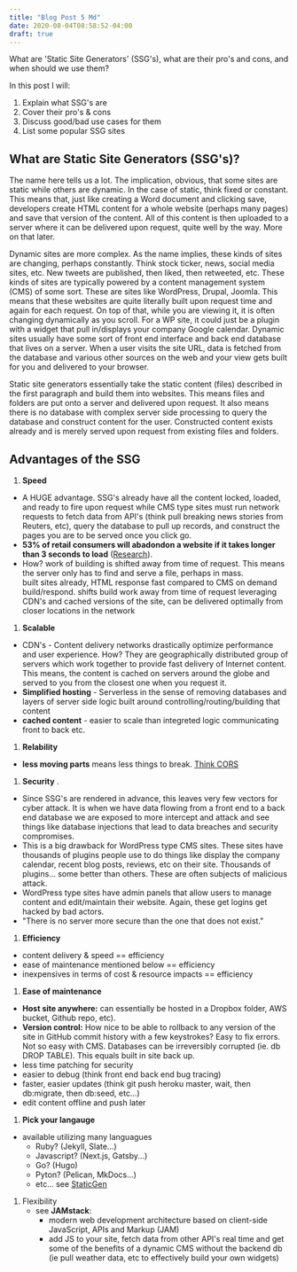 ```yaml
---
title: "Blog Post 5 Md"
date: 2020-08-04T08:58:52-04:00
draft: true
---
```


What are 'Static Site Generators' (SSG's), what are their pro's and cons, and when should we use them?

In this post I will:
1. Explain what SSG's are
1. Cover their pro's & cons
1. Discuss good/bad use cases for them
1. List some popular SSG sites


## What are Static Site Generators (SSG's)?
The name here tells us a lot. The implication, obvious, that some sites are static while others are dynamic. In the case of static, think fixed or constant. This means that, just like creating a Word document and clicking save, developers create HTML content for a whole website (perhaps many pages) and save that version of the content. All of this content is then uploaded to a server where it can be delivered upon request, quite well by the way. More on that later.

Dynamic sites are more complex. As the name implies, these kinds of sites are changing, perhaps constantly. Think stock ticker, news, social media sites, etc. New tweets are published, then liked, then retweeted, etc. These kinds of sites are typically powered by a content management system (CMS) of some sort. These are sites like WordPress, Drupal, Joomla. This means that these websites are quite literally built upon request time and again for each request. On top of that, while you are viewing it, it is often changing dynamically as you scroll. For a WP site, it could just be a plugin with a widget that pull in/displays your company Google calendar. Dynamic sites usually have some sort of front end interface and back end database that lives on a server. When a user visits the site URL, data is fetched from the database and various other sources on the web and your view gets built for you and delivered to your browser.

Static site generators essentially take the static content (files) described in the first paragraph and build them into websites. This means files and folders are put onto a server and delivered upon request. It also means there is no database with complex server side processing to query the database and construct content for the user. Constructed content exists already and is merely served upon request from existing files and folders.

## Advantages of the SSG
1. **Speed**  
- A HUGE advantage. SSG's already have all the content locked, loaded, and ready to fire upon request while CMS type sites must run network requests to fetch data from API's (think pull breaking news stories from Reuters, etc), query the database to pull up records, and construct the pages you are to be served once you click go.  
- **53% of retail consumers will abadondon a website if it takes longer than 3 seconds to load** ([Research](https://www.marketingdive.com/news/google-53-of-mobile-users-abandon-sites-that-take-over-3-seconds-to-load/426070/)).  
- How? work of building is shifted away from time of request. This means the server only has to find and serve a file, perhaps in mass.  
built sites already, HTML response fast compared to CMS on demand build/respond. shifts build work away from time of request
leveraging CDN's and cached versions of the site, can be delivered optimally from closer locations in the network

1. **Scalable**   
- CDN's - Content delivery networks drastically optimize performance and user experience. How? They are geographically distributed group of servers which work together to provide fast delivery of Internet content. This means, the content is cached on servers around the globe and served to you from the closest one when you request it.
- **Simplified hosting** - Serverless in the sense of removing databases and layers of server side logic built around controlling/routing/building that content
- **cached content** - easier to scale than integreted logic communicating front to back etc.

1. **Relability**  
- **less moving parts** means less things to break. [Think CORS](https://developer.mozilla.org/en-US/docs/Web/HTTP/CORS) 

1. **Security** . 
- Since SSG's are rendered in advance, this leaves very few vectors for cyber attack. It is when we have data flowing from a front end to a back end database we are exposed to more intercept and attack and see things like database injections that lead to data breaches and security compromises.
- This is a big drawback for WordPress type CMS sites. These sites have thousands of plugins people use to do things like display the company calendar, recent blog posts, reviews, etc on their site. Thousands of plugins... some better than others. These are often subjects of malicious attack.
- WordPress type sites have admin panels that allow users to manage content and edit/maintain their website. Again, these get logins get hacked by bad actors.
- "There is no server more secure than the one that does not exist."

1. **Efficiency**  
- content delivery & speed == efficiency
- ease of maintenance mentioned below == efficiency
- inexpensives in terms of cost & resource impacts == efficiency

1. **Ease of maintenance**  
- **Host site anywhere:** can essentially be hosted in a Dropbox folder, AWS bucket, Github repo, etc).
- **Version control:** How nice to be able to rollback to any version of the site in GitHub commit history with a few keystrokes? Easy to fix errors. Not so easy with CMS. Databases can be irreversibly corrupted (ie. db DROP TABLE). This equals built in site back up.
- less time patching for security
- easier to debug (think front end back end bug tracing)
- faster, easier updates (think git push heroku master, wait, then db:migrate, then db:seed, etc...)
- edit content offline and push later

1. **Pick your langauge**   
- available utilizing many languagues
    * Ruby? (Jekyll, Slate...)
    * Javascript? (Next.js, Gatsby...) 
    * Go? (Hugo)
    * Pyton? (Pelican, MkDocs...)
    * etc... see [StaticGen](https://www.staticgen.com/)
1. Flexibility   
    - see **JAMstack**: 
      * modern web development architecture based on client-side JavaScript, APIs and Markup (JAM)
      * add JS to your site, fetch data from other API's real time and get some of the benefits of a dynamic CMS without the backend db (ie pull weather data, etc to effectively build your own widgets)
